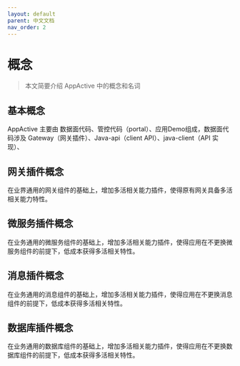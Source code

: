```yaml
---
layout: default
parent: 中文文档
nav_order: 2
---
```

# 概念

> 本文简要介绍 AppActive 中的概念和名词

## 基本概念
AppActive 主要由 数据面代码、管控代码（portal）、应用Demo组成，数据面代码涉及 Gateway（网关插件）、Java-api（client API）、java-client（API 实现）、

## 网关插件概念
在业界通用的网关组件的基础上，增加多活相关能力插件，使得原有网关具备多活相关能力特性。
## 微服务插件概念
在业务通用的微服务组件的基础上，增加多活相关能力插件，使得应用在不更换微服务组件的前提下，低成本获得多活相关特性。
## 消息插件概念
在业务通用的消息组件的基础上，增加多活相关能力插件，使得应用在不更换消息组件的前提下，低成本获得多活相关特性。
## 数据库插件概念
在业务通用的数据库组件的基础上，增加多活相关能力插件，使得应用在不更换数据库组件的前提下，低成本获得多活相关特性。


